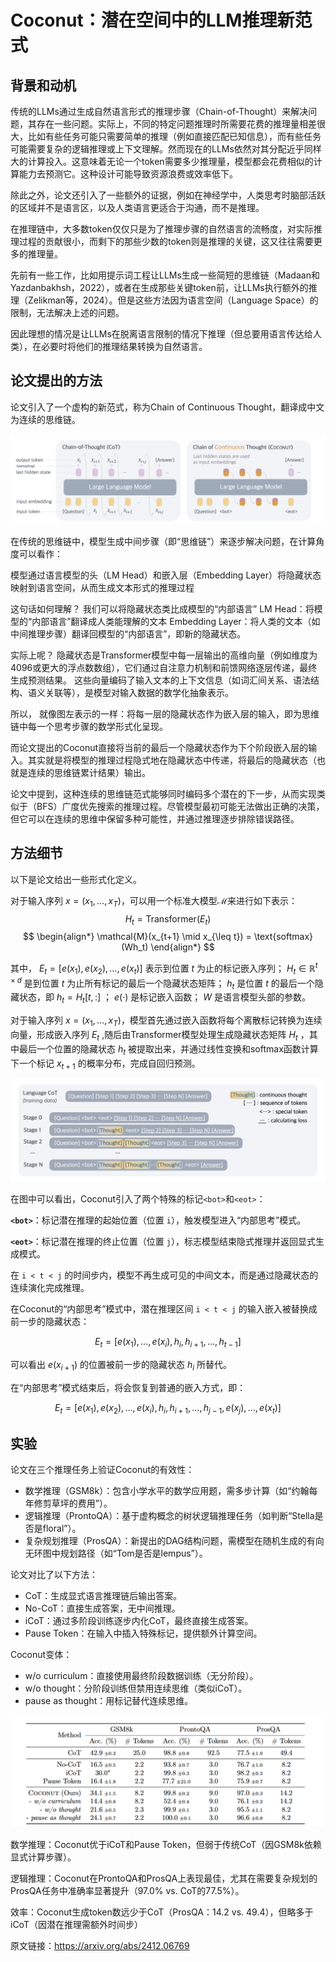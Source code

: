 # Coconut：潜在空间中的LLM推理新范式

## 背景和动机

传统的LLMs通过生成自然语言形式的推理步骤（Chain-of-Thought）来解决问题，其存在一些问题。实际上，不同的特定问题推理时所需要花费的推理量相差很大，比如有些任务可能只需要简单的推理（例如直接匹配已知信息），而有些任务可能需要复杂的逻辑推理或上下文理解。然而现在的LLMs依然对其分配近乎同样大的计算投入。这意味着无论一个token需要多少推理量，模型都会花费相似的计算能力去预测它。这种设计可能导致资源浪费或效率低下。

除此之外，论文还引入了一些额外的证据，例如在神经学中，人类思考时脑部活跃的区域并不是语言区，以及人类语言更适合于沟通，而不是推理。

在推理链中，大多数token仅仅只是为了推理步骤的自然语言的流畅度，对实际推理过程的贡献很小，而剩下的那些少数的token则是推理的关键，这又往往需要更多的推理量。

先前有一些工作，比如用提示词工程让LLMs生成一些简短的思维链（Madaan和Yazdanbakhsh，2022），或者在生成那些关键token前，让LLMs执行额外的推理（Zelikman等，2024）。但是这些方法因为语言空间（Language Space）的限制，无法解决上述的问题。

因此理想的情况是让LLMs在脱离语言限制的情况下推理（但总要用语言传达给人类），在必要时将他们的推理结果转换为自然语言。

## 论文提出的方法

论文引入了一个虚构的新范式，称为Chain of Continuous Thought，翻译成中文为连续的思维链。

![alt text](image.png)

在传统的思维链中，模型生成中间步骤（即“思维链”）来逐步解决问题，在计算角度可以看作：

模型通过语言模型的头（LM Head）和嵌入层（Embedding Layer）将隐藏状态映射到语言空间，从而生成文本形式的推理过程

这句话如何理解？
我们可以将隐藏状态类比成模型的“内部语言”
LM Head：将模型的“内部语言”翻译成人类能理解的文本
Embedding Layer：将人类的文本（如中间推理步骤）翻译回模型的“内部语言”，即新的隐藏状态。
    
实际上呢？
隐藏状态是Transformer模型中每一层输出的高维向量（例如维度为4096或更大的浮点数数组），它们通过自注意力机制和前馈网络逐层传递，最终生成预测结果。
这些向量编码了输入文本的上下文信息（如词汇间关系、语法结构、语义关联等），是模型对输入数据的数学化抽象表示。
    
所以，
就像图左表示的一样：将每一层的隐藏状态作为嵌入层的输入，即为思维链中每一个思考步骤的数学形式化呈现。

而论文提出的Coconut直接将当前的最后一个隐藏状态作为下个阶段嵌入层的输入。其实就是将模型的推理过程隐式地在隐藏状态中传递，将最后的隐藏状态（也就是连续的思维链累计结果）输出。

论文中提到，这种连续的思维链范式能够同时编码多个潜在的下一步，从而实现类似于（BFS）广度优先搜索的推理过程。尽管模型最初可能无法做出正确的决策，但它可以在连续的思维中保留多种可能性，并通过推理逐步排除错误路径。

## 方法细节

以下是论文给出一些形式化定义。
 
 
对于输入序列 $x=(x_1,\dots,x_T)$，可以用一个标准大模型$\mathcal{M}$来进行如下表示：
$$
 H_t = \text{Transformer}(E_t)
$$
$$
\begin{align*}
\mathcal{M}(x_{t+1} \mid x_{\leq t}) = \text{softmax}(Wh_t)
\end{align*}
$$

其中， $E_t = [e(x_1), e(x_2), \dots, e(x_t)]$  表示到位置  $t$  为止的标记嵌入序列； $H_t \in \mathbb{R}^{t \times d}$  是到位置  $t$  为止所有标记的最后一个隐藏状态矩阵； $h_t$  是位置  $t$  的最后一个隐藏状态，即  $h_t = H_t[t, :]$ ； $e(·)$  是标记嵌入函数； $W$  是语言模型头部的参数。

对于输入序列 $x=(x_1,\dots,x_T)$，模型首先通过嵌入函数将每个离散标记转换为连续向量，形成嵌入序列 $E_t$ ,随后由Transformer模型处理生成隐藏状态矩阵 $H_t$ ，其中最后一个位置的隐藏状态 $h_t$ 被提取出来，并通过线性变换和softmax函数计算下一个标记 $x_{t+1}$ 的概率分布，完成自回归预测。

![alt text](image-1.png)

在图中可以看出，Coconut引入了两个特殊的标记`<bot>`和`<eot>`：

**`<bot>`**：标记潜在推理的起始位置（位置 `i`），触发模型进入“内部思考”模式。

**`<eot>`**：标记潜在推理的终止位置（位置 `j`），标志模型结束隐式推理并返回显式生成模式。

在 `i < t < j` 的时间步内，模型不再生成可见的中间文本，而是通过隐藏状态的连续演化完成推理。

在Coconut的“内部思考”模式中，潜在推理区间 `i < t < j` 的输入嵌入被替换成前一步的隐藏状态：

$$
E_t=[e(x_1),…,e(x_i),h_i,h_{i+1},\dots,h_{t−1}]
$$

可以看出 $e(x_{i+1})$ 的位置被前一步的隐藏状态 $h_{i}$ 所替代。

在“内部思考”模式结束后，将会恢复到普通的嵌入方式，即：

$$
E_t = [e(x_1), e(x_2), \dots, e(x_i), h_i, h_{i+1}, \dots, h_{j−1}, e(x_j), \dots, e(x_t)]
$$

## 实验

论文在三个推理任务上验证Coconut的有效性：

- 数学推理（GSM8k）：包含小学水平的数学应用题，需多步计算（如“约翰每年修剪草坪的费用”）。
- 逻辑推理（ProntoQA）：基于虚构概念的树状逻辑推理任务（如判断“Stella是否是floral”）。
- 复杂规划推理（ProsQA）：新提出的DAG结构问题，需模型在随机生成的有向无环图中规划路径（如“Tom是否是lempus”）。

论文对比了以下方法：

- CoT：生成显式语言推理链后输出答案。
- No-CoT：直接生成答案，无中间推理。
- iCoT：通过多阶段训练逐步内化CoT，最终直接生成答案。
- Pause Token：在输入中插入特殊<pause>标记，提供额外计算空间。

Coconut变体：
- w/o curriculum：直接使用最终阶段数据训练（无分阶段）。
- w/o thought：分阶段训练但禁用连续思维（类似iCoT）。
- pause as thought：用<pause>标记替代连续思维。

![alt text](image-2.png)

数学推理：Coconut优于iCoT和Pause Token，但弱于传统CoT（因GSM8k依赖显式计算步骤）。

逻辑推理：Coconut在ProntoQA和ProsQA上表现最佳，尤其在需要复杂规划的ProsQA任务中准确率显著提升（97.0% vs. CoT的77.5%）。

效率：Coconut生成token数远少于CoT（ProsQA：14.2 vs. 49.4），但略多于iCoT（因潜在推理需额外时间步）

原文链接：https://arxiv.org/abs/2412.06769
